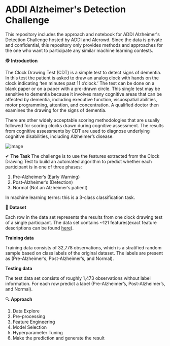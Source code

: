 # ADDI Alzheimer's Detection Challenge
This repository includes the approach and notebook for ADDI Alzheimer's Detection Challenge hosted by ADDI and AIcrowd. Since the data is private and confidential, this repository only provides methods and approaches for the one who want to participate any similar machine learning contests.

🕵️ **Introduction**

The Clock Drawing Test (CDT) is a simple test to detect signs of dementia. In this test the patient is asked to draw an analog clock with hands on the clock indicating ‘ten minutes past 11 o’clock.’ The test can be done on a blank paper or on a paper with a pre-drawn circle. This single test may be sensitive to dementia because it involves many cognitive areas that can be affected by dementia, including executive function, visuospatial abilities, motor programming, attention, and concentration. A qualified doctor then examines the drawing for the signs of dementia.

There are other widely acceptable scoring methodologies that are usually followed for scoring clocks drawn during cognitive assessment. The results from cognitive assessments by CDT are used to diagnose underlying cognitive disabilities, including Alzheimer’s disease.

![image](https://user-images.githubusercontent.com/30295013/121708931-09a32200-caa6-11eb-9216-d7af83414072.png)

✔  **The Task**
The challenge is to use the features extracted from the Clock Drawing Test to build an automated algorithm to predict whether each participant is in one of three phases:

1)    Pre-Alzheimer’s (Early Warning)
2)    Post-Alzheimer’s (Detection)
3)    Normal (Not an Alzheimer’s patient)

In machine learning terms: this is a 3-class classification task.

💾 **Dataset**

Each row in the data set represents the results from one clock drawing test of a single participant. The data set contains ~121 features(exact feature descriptions can be found [here](Feature-Documentation.pdf)).

**Training data**

Training data consists of 32,778 observations, which is a stratified random sample based on class labels of the original dataset. The labels are present as (Pre-Alzheimer’s, Post-Alzheimer’s, and Normal).

**Testing data**

The test data set consists of roughly 1,473  observations without label information. For each row predict a label (Pre-Alzheimer’s, Post-Alzheimer’s, and Normal). 

🔍 **Approach**

1.  Data Explore
2.  Pre-processing
3.  Feature Engineering
4.  Model Selection
5.  Hyperparameter Tuning
6.  Make the prediction and generate the result


 

